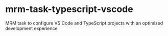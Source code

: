 # mrm-task-typescript-vscode
MRM task to configure VS Code and TypeScript projects with an optimized development experience
